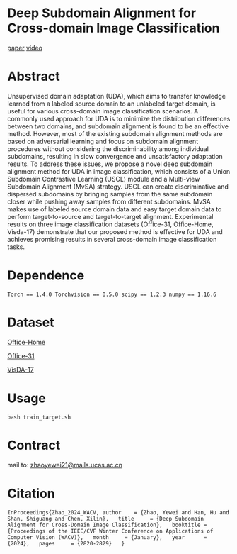 # Deep Subdomain Alignment for Cross-domain Image Classification
[paper](https://openaccess.thecvf.com/content/WACV2024/papers/Zhao_Deep_Subdomain_Alignment_for_Cross-Domain_Image_Classification_WACV_2024_paper.pdf) [video](https://www.youtube.com/watch?v=AM63h2LzFY8)

# Abstract

Unsupervised domain adaptation (UDA), which aims to transfer knowledge learned from a labeled source domain to an unlabeled target domain, is useful for various cross-domain image classification scenarios. A commonly used approach for UDA is to minimize the distribution differences between two domains, and subdomain alignment is found to be an effective method. However, most of the existing subdomain alignment methods are based on adversarial learning and focus on subdomain alignment procedures without considering the discriminability among individual subdomains, resulting in slow convergence and unsatisfactory adaptation results. To address these issues, we propose a novel deep subdomain alignment method for UDA in image classification, which consists of a Union Subdomain Contrastive Learning (USCL) module and a Multi-view Subdomain Alignment (MvSA) strategy. USCL can create discriminative and dispersed subdomains by bringing samples from the same subdomain closer while pushing away samples from different subdomains. MvSA makes use of labeled source domain data and easy target domain data to perform target-to-source and target-to-target alignment. Experimental results on three image classification datasets (Office-31, Office-Home, Visda-17) demonstrate that our proposed method is effective for UDA and achieves promising results in several cross-domain image classification tasks.

# Dependence
`
Torch == 1.4.0
Torchvision == 0.5.0
scipy == 1.2.3
numpy == 1.16.6
`

# Dataset

[Office-Home](https://arxiv.org/pdf/1706.07522v1)

[Office-31](https://faculty.cc.gatech.edu/~judy/domainadapt/)

[VisDA-17](https://ai.bu.edu/visda-2017/)

# Usage

`bash train_target.sh`

# Contract

mail to: zhaoyewei21@mails.ucas.ac.cn

# Citation
`
InProceedings{Zhao_2024_WACV,
    author    = {Zhao, Yewei and Han, Hu and Shan, Shiguang and Chen, Xilin},  
    title     = {Deep Subdomain Alignment for Cross-Domain Image Classification},  
    booktitle = {Proceedings of the IEEE/CVF Winter Conference on Applications of Computer Vision (WACV)},  
    month     = {January},  
    year      = {2024},  
    pages     = {2820-2829}  
}
`
